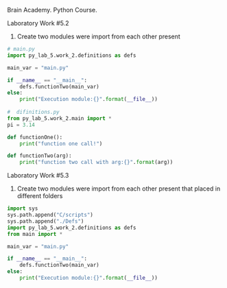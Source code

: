 Brain Academy. Python Course. 

Laboratory Work #5.2
1. Create two modules were import from each other present

```python 
# main.py
import py_lab_5.work_2.definitions as defs

main_var = "main.py"

if __name__ == "__main__":
    defs.functionTwo(main_var)
else:
    print("Execution module:{}".format(__file__))
    
#  difinitions.py
from py_lab_5.work_2.main import *
pi = 3.14

def functionOne():
    print("function one call!")

def functionTwo(arg):
    print("function two call with arg:{}".format(arg))   
```

Laboratory Work #5.3
1. Create two modules were import from each other present
that placed in different folders

```python 
import sys
sys.path.append("C/scripts")
sys.path.append("./Defs")
import py_lab_5.work_2.definitions as defs
from main import *

main_var = "main.py"

if __name__ == "__main__":
    defs.functionTwo(main_var)
else:
    print("Execution module:{}".format(__file__))
```
